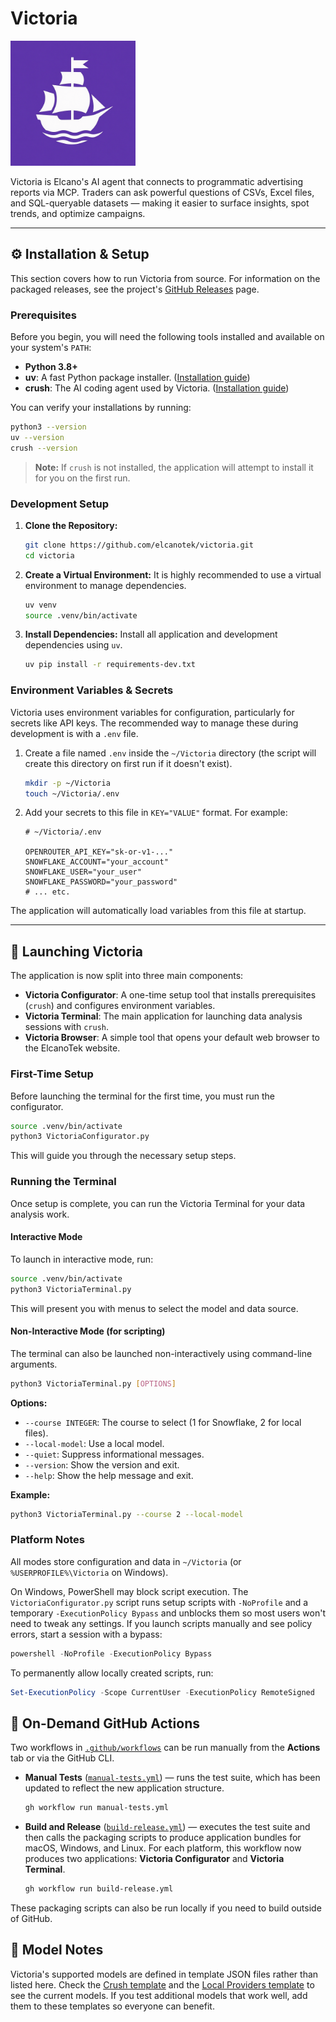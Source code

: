 # Victoria

<img src="assets/icon.png" alt="Victoria Icon" width="200" />

Victoria is Elcano's AI agent that connects to programmatic advertising reports via MCP. Traders can ask powerful questions of CSVs, Excel files, and SQL-queryable datasets — making it easier to surface insights, spot trends, and optimize campaigns.

---

## ⚙️ Installation & Setup

This section covers how to run Victoria from source. For information on the packaged releases, see the project's [GitHub Releases](https://github.com/elcanotek/victoria/releases) page.

### Prerequisites

Before you begin, you will need the following tools installed and available on your system's `PATH`:

*   **Python 3.8+**
*   **uv**: A fast Python package installer. ([Installation guide](https://docs.astral.sh/uv/getting-started/installation/))
*   **crush**: The AI coding agent used by Victoria. ([Installation guide](https://github.com/charmbracelet/crush))

You can verify your installations by running:
```bash
python3 --version
uv --version
crush --version
```
> **Note:** If `crush` is not installed, the application will attempt to install it for you on the first run.

### Development Setup

1.  **Clone the Repository:**
    ```bash
    git clone https://github.com/elcanotek/victoria.git
    cd victoria
    ```

2.  **Create a Virtual Environment:**
    It is highly recommended to use a virtual environment to manage dependencies.
    ```bash
    uv venv
    source .venv/bin/activate
    ```

3.  **Install Dependencies:**
    Install all application and development dependencies using `uv`.
    ```bash
    uv pip install -r requirements-dev.txt
    ```

### Environment Variables & Secrets

Victoria uses environment variables for configuration, particularly for secrets like API keys. The recommended way to manage these during development is with a `.env` file.

1.  Create a file named `.env` inside the `~/Victoria` directory (the script will create this directory on first run if it doesn't exist).
    ```bash
    mkdir -p ~/Victoria
    touch ~/Victoria/.env
    ```

2.  Add your secrets to this file in `KEY="VALUE"` format. For example:
    ```
    # ~/Victoria/.env

    OPENROUTER_API_KEY="sk-or-v1-..."
    SNOWFLAKE_ACCOUNT="your_account"
    SNOWFLAKE_USER="your_user"
    SNOWFLAKE_PASSWORD="your_password"
    # ... etc.
    ```
The application will automatically load variables from this file at startup.

---

## 🚀 Launching Victoria

The application is now split into three main components:

*   **Victoria Configurator**: A one-time setup tool that installs prerequisites (`crush`) and configures environment variables.
*   **Victoria Terminal**: The main application for launching data analysis sessions with `crush`.
*   **Victoria Browser**: A simple tool that opens your default web browser to the ElcanoTek website.

### First-Time Setup

Before launching the terminal for the first time, you must run the configurator.

```bash
source .venv/bin/activate
python3 VictoriaConfigurator.py
```
This will guide you through the necessary setup steps.

### Running the Terminal

Once setup is complete, you can run the Victoria Terminal for your data analysis work.

#### Interactive Mode

To launch in interactive mode, run:
```bash
source .venv/bin/activate
python3 VictoriaTerminal.py
```
This will present you with menus to select the model and data source.

#### Non-Interactive Mode (for scripting)

The terminal can also be launched non-interactively using command-line arguments.

```bash
python3 VictoriaTerminal.py [OPTIONS]
```

**Options:**

*   `--course INTEGER`: The course to select (1 for Snowflake, 2 for local files).
*   `--local-model`: Use a local model.
*   `--quiet`: Suppress informational messages.
*   `--version`: Show the version and exit.
*   `--help`: Show the help message and exit.

**Example:**

```bash
python3 VictoriaTerminal.py --course 2 --local-model
```

### Platform Notes

All modes store configuration and data in `~/Victoria` (or `%USERPROFILE%\Victoria` on Windows).

On Windows, PowerShell may block script execution. The `VictoriaConfigurator.py` script runs setup scripts with `-NoProfile` and a temporary `-ExecutionPolicy Bypass` and unblocks them so most users won't need to tweak any settings. If you launch scripts manually and see policy errors, start a session with a bypass:
```powershell
powershell -NoProfile -ExecutionPolicy Bypass
```

To permanently allow locally created scripts, run:
```powershell
Set-ExecutionPolicy -Scope CurrentUser -ExecutionPolicy RemoteSigned
```


## 🔄 On-Demand GitHub Actions

Two workflows in [`.github/workflows`](.github/workflows) can be run manually from the **Actions** tab or via the GitHub CLI.

* **Manual Tests** ([`manual-tests.yml`](.github/workflows/manual-tests.yml)) — runs the test suite, which has been updated to reflect the new application structure.

  ```bash
  gh workflow run manual-tests.yml
  ```

* **Build and Release** ([`build-release.yml`](.github/workflows/build-release.yml)) — executes the test suite and then calls the packaging scripts to produce application bundles for macOS, Windows, and Linux. For each platform, this workflow now produces two applications: **Victoria Configurator** and **Victoria Terminal**.

  ```bash
  gh workflow run build-release.yml
  ```

These packaging scripts can also be run locally if you need to build outside of GitHub.

## 🧠 Model Notes

Victoria's supported models are defined in template JSON files rather than listed here. Check the [Crush template](configs/crush/crush.template.json) and the [Local Providers template](configs/crush/local.providers.json) to see the current models. If you test additional models that work well, add them to these templates so everyone can benefit.
